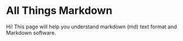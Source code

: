 # All Things Markdown
 
Hi! This page will help you understand markdown (md) text format and Markdown software. 
